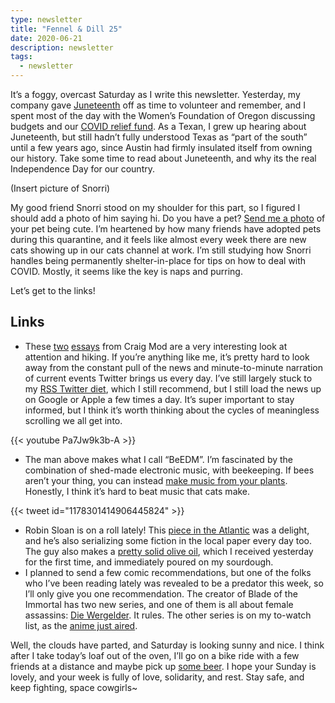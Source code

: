 ```yaml
---
type: newsletter
title: "Fennel & Dill 25"
date: 2020-06-21
description: newsletter
tags:
  - newsletter
---
```


It’s a foggy, overcast Saturday as I write this newsletter. Yesterday, my company gave [Juneteenth](https://www.vox.com/identities/2018/6/19/17476482/juneteenth-holiday-emancipation-african-american-celebration-history) off as time to volunteer and remember, and I spent most of the day with the Women’s Foundation of Oregon discussing budgets and our [COVID relief fund](https://womensfoundationoforegon.org/explore-our-grantmaking/our-grantmaking/covid-19-rapid-response-fund). As a Texan, I grew up hearing about Juneteenth, but still hadn’t fully understood Texas as “part of the south” until a few years ago, since Austin had firmly insulated itself from owning our history. Take some time to read about Juneteenth, and why its the real Independence Day for our country.

(Insert picture of Snorri)

My good friend Snorri stood on my shoulder for this part, so I figured I should add a photo of him saying hi. Do you have a pet? [Send me a photo](mailto:brookshelley@gmail.com) of your pet being cute. I’m heartened by how many friends have adopted pets during this quarantine, and it feels like almost every week there are new cats showing up in our cats channel at work. I’m still studying how Snorri handles being permanently shelter-in-place for tips on how to deal with COVID. Mostly, it seems like the key is naps and purring.

Let’s get to the links!

## Links

- These [two](https://www.wired.com/2017/01/how-i-got-my-attention-back/) [essays](https://www.wired.com/story/six-weeks-100s-miles-hours-glorious-boredom-japan/) from Craig Mod are a very interesting look at attention and hiking. If you’re anything like me, it’s pretty hard to look away from the constant pull of the news and minute-to-minute narration of current events Twitter brings us every day. I’ve still largely stuck to my [RSS Twitter diet](/posts/2020-02-22-a-twitter-experiment-using-rss-to-readonly-twitter/), which I still recommend, but I still load the news up on Google or Apple a few times a day. It’s super important to stay informed, but I think it’s worth thinking about the cycles of meaningless scrolling we all get into.

{{< youtube Pa7Jw9k3b-A >}}

- The man above makes what I call “BeEDM”. I’m fascinated by the combination of shed-made electronic music, with beekeeping. If bees aren’t your thing, you can instead [make music from your plants](https://www.midisprout.com). Honestly, I think it’s hard to beat music that cats make.

{{< tweet id="1178301414906445824" >}}

- Robin Sloan is on a roll lately! This [piece in the Atlantic](https://www.theatlantic.com/books/archive/2020/05/conspiracy-museum/610984/) was a delight, and he’s also serializing some fiction in the local paper every day too. The guy also makes a [pretty solid olive oil](https://fat.gold), which I received yesterday for the first time, and immediately poured on my sourdough.
- I planned to send a few comic recommendations, but one of the folks who I’ve been reading lately was revealed to be a predator this week, so I’ll only give you one recommendation. The creator of Blade of the Immortal has two new series, and one of them is all about female assassins: [Die Wergelder](https://kodanshacomics.com/series/die-wergelder/). It rules. The other series is on my to-watch list, as the [anime just aired](https://en.wikipedia.org/wiki/Wave,_Listen_to_Me). 

Well, the clouds have parted, and Saturday is looking sunny and nice. I think after I take today’s loaf out of the oven, I’ll go on a bike ride with a few friends at a distance and maybe pick up [some beer](https://fieldworkbrewing.com). I hope your Sunday is lovely, and your week is fully of love, solidarity, and rest. Stay safe, and keep fighting, space cowgirls~